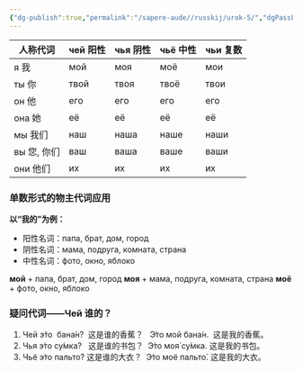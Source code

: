 ```yaml
---
{"dg-publish":true,"permalink":"/sapere-aude//russkij/urok-5/","dgPassFrontmatter":true}
---
```



| 人称代词 | чей 阳性 | чья 阴性 | чьё 中性 | чьи 复数 |
| ---- | ---- | ---- | ---- | ---- |
| я 我 | мой | моя | моё | мои |
| ты 你 | твой | твоя | твоё | твои |
| он 他 | его | его | его | его |
| она 她 | её | её | её | её |
| мы 我们 | наш | наша | наше | наши |
| вы 您, 你们 | ваш | ваша | ваше | ваши |
| они 他们 | их | их | их | их |

### 单数形式的物主代词应用

**以“我的”为例：**

- 阳性名词：папа, брат, дом, город
- 阴性名词：мама, подруга, комната, страна
- 中性名词：фото, окно, яблоко

**мой** + папа, брат, дом, город
**моя** + мама, подруга, комната, страна
**моё** + фото, окно, яблоко

### 疑问代词——Чей 谁的？

1. Чей э́то  бана́н?  这是谁的香蕉？   Э́то мой бана́н.  这是我的香蕉。
2. Чья э́то су́мка?   这是谁的书包？  Э́то моя́ су́мка. 这是我的书包。
3. Чьё э́то пальто́? 这是谁的大衣？  Э́то моё пальто́. 这是我的大衣。


